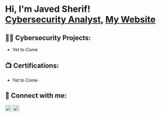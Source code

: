 <h1>Hi, I'm Javed Sherif! <br/> <a href="https://www.linkedin.com/in/cyberjs/">Cybersecurity Analyst</a>, <a href="https://cyberjs.000webhostapp.com/">My Website</a></h1>

<h2>👨‍💻 Cybersecurity Projects:</h2>

- Yet to Come
  

<h2>📺 Certifications:</h2>

- Yet to Come
<h2> 🤳 Connect with me:</h2>


[<img align="left" alt="CyberSherif | Website" width="22px" src="https://cdn.jsdelivr.net/npm/simple-icons@v3/icons/wordpress.svg" />][website]
[<img align="left" alt="CyberSherif | LinkedIn" width="22px" src="https://cdn.jsdelivr.net/npm/simple-icons@v3/icons/linkedin.svg" />][linkedin]


[website]: https://cyberjs.000webhostapp.com
[linkedin]: https://linkedin.com/in/cyberjs

<!--
**CyberSherif/CyberSherif** is a ✨ _special_ ✨ repository because its `README.md` (this file) appears on your GitHub profile.

Here are some ideas to get you started:

- 🔭 I’m currently working on ...
- 🌱 I’m currently learning ...
- 👯 I’m looking to collaborate on ...
- 🤔 I’m looking for help with ...
- 💬 Ask me about ...
- 📫 How to reach me: ...
- 😄 Pronouns: ...
- ⚡ Fun fact: ...
-->
